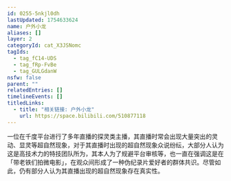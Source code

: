 ```yaml
---
id: 0255-5nkjl0dh
lastUpdated: 1754633624
name: 户外小龙
aliases: []
layer: 2
categoryId: cat_X3JSNomc
tagIds:
  - tag_fC14-UDS
  - tag_fRp-FvBe
  - tag_GULGdanW
nsfw: false
parent: ""
relatedEntries: []
timelineEvents: []
titledLinks:
  - title: "相关链接: 户外小龙"
    url: https://space.bilibili.com/510877118
---
```


一位在千度平台进行了多年直播的探灵类主播，其直播时常会出现大量突出的灵动、显灵等超自然现象，对于其直播时出现的超自然现象众说纷纭，大部分人认为这是高技术力的特技团队所为，其本人为了规避平台审核等，也一直在强调这是在「带老铁们拍微电影」，在观众间形成了一种伪纪录片爱好者的群体共识。尽管如此，仍有部分人认为其直播出现的超自然现象存在真实性。